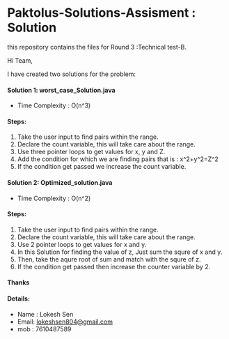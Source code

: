 # Paktolus-Solutions-Assisment : Solution
this repository contains the  files for Round 3 :Technical test-B.

Hi Team,

I have created two solutions for the problem:
#### Solution 1: worst_case_Solution.java
* Time Complexity : O(n^3)
#### Steps:
1. Take the user input to find pairs within the range.
2. Declare the count variable, this will take care about the range.
3. Use three pointer loops to get values for x, y and Z.
4. Add the condition for which we are finding pairs that is : x^2+y^2=Z^2
5. If the condition get passed we increase the count variable.

#### Solution 2: Optimized_solution.java
* Time Complexity : O(n^2)
#### Steps:
1. Take the user input to find pairs within the range.
2. Declare the count variable, this will take care about the range.
3. Use 2 pointer loops to get values for x and y.
4. In this Solution for  finding the value of z, Just sum the squre of x and y.
5. Then, take the aqure root of sum and match with the squre of z.
6. If the condition get passed then increase the counter variable by 2.

#### Thanks
  

#### Details:
* Name : Lokesh Sen
* Email: lokeshsen804@gmail.com
* mob  : 7610487589



